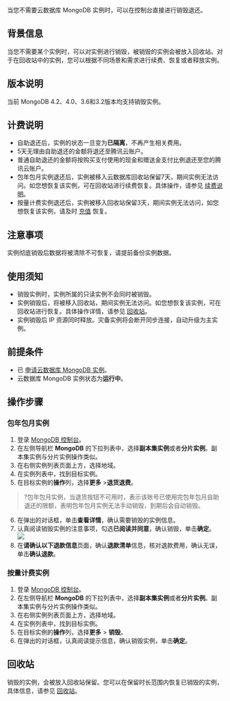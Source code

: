 当您不需要云数据库 MongoDB 实例时，可以在控制台直接进行销毁退还。

## 背景信息
当您不需要某个实例时，可以对实例进行销毁，被销毁的实例会被放入回收站。对于在回收站中的实例，您可以根据不同场景和需求进行续费、恢复或者释放实例。 

## 版本说明
当前 MongoDB 4.2、4.0、3.6和3.2版本均支持销毁实例。

## 计费说明
- 自助退还后，实例的状态一旦变为**已隔离**，不再产生相关费用。
 - 5天无理由自助退还的金额将退还至腾讯云账户。
 - 普通自助退还的金额将按购买支付使用的现金和赠送金支付比例退还至您的腾讯云账户。
- 包年包月实例退还后，实例被移入云数据库回收站保留7天，期间实例无法访问。如您想恢复该实例，可在回收站进行续费恢复。具体操作，请参见 [续费说明](https://cloud.tencent.com/document/product/240/3552)。
- 按量计费实例退还后，实例被移入回收站保留3天，期间实例无法访问，如您想恢复该实例，请及时 [充值](https://cloud.tencent.com/document/product/555/7425) 恢复。


## 注意事项
实例彻底销毁后数据将被清除不可恢复，请提前备份实例数据。

## 使用须知
- 销毁实例时，实例所属的只读实例不会同时被销毁。
- 实例销毁后，将被移入回收站，期间实例无法访问。如您想恢复该实例，可在回收站进行恢复。具体操作详情，请参见 [回收站](https://cloud.tencent.com/document/product/240/64596)。
- 实例销毁后 IP 资源同时释放。灾备实例将会断开同步连接，自动升级为主实例。

## 前提条件
- 已 [申请云数据库 MongoDB 实例](https://cloud.tencent.com/document/product/240/3551)。
- 云数据库 MongoDB 实例状态为**运行中**。

## 操作步骤
### 包年包月实例
1. 登录 [MongoDB 控制台](https://console.cloud.tencent.com/mongodb)。
2. 在左侧导航栏 **MongoDB** 的下拉列表中，选择**副本集实例**或者**分片实例**。副本集实例与分片实例操作类似。
3. 在右侧实例列表页面上方，选择地域。
4. 在实例列表中，找到目标实例。
5. 在目标实例的**操作**列，选择**更多** >**退货退费**。
>?包年包月实例，当退货按钮不可用时，表示该账号已使用完包年包月自助退还的限额，表明包年包月实例无法手动销毁，到期后会自动销毁。
6. 在弹出的对话框，单击**查看详情**，确认需要销毁的实例信息。
7. 认真阅读销毁实例的注意事项，勾选**已阅读并同意**，确认销毁，单击**确定**。
![](https://main.qcloudimg.com/raw/0bcfb677c94c72d8ab9bb4dd974cf4b1.png)
8. 在**请确认以下退款信息**页面，确认**退款清单**信息，核对退款费用，确认无误，单击**确认退款**。


 ### 按量计费实例
1. 登录 [MongoDB 控制台](https://console.cloud.tencent.com/mongodb)。
2. 在左侧导航栏 **MongoDB** 的下拉列表中，选择**副本集实例**或者**分片实例**。副本集实例与分片实例操作类似。
3. 在右侧实例列表页面上方，选择地域。
4. 在实例列表中，找到目标实例。
5. 在目标实例的**操作**列，选择**更多** > **销毁**。
6. 在弹出的对话框，认真阅读提示信息，确认销毁实例，单击**确定**。

## 回收站
销毁的实例，会被放入回收站保留。您可以在保留时长范围内恢复已销毁的实例，具体信息，请参见 [回收站](https://cloud.tencent.com/document/product/240/64596)。
